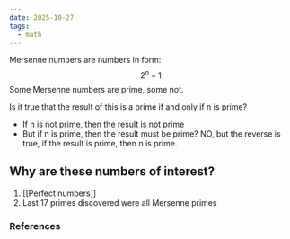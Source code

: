 ```yaml
---
date: 2025-10-27
tags:
  - math
---
```

Mersenne numbers are numbers in form:
$$
2^n-1
$$
Some Mersenne numbers are prime, some not.

Is it true that the result of this is a prime if and only if n is prime?

- If n is not prime, then the result is not prime
- But if n is prime, then the result must be prime? NO, but the reverse is true, if the result is prime, then n is prime.

## Why are these numbers of interest?
1. [[Perfect numbers]]
2. Last 17 primes discovered were all Mersenne primes

### References


